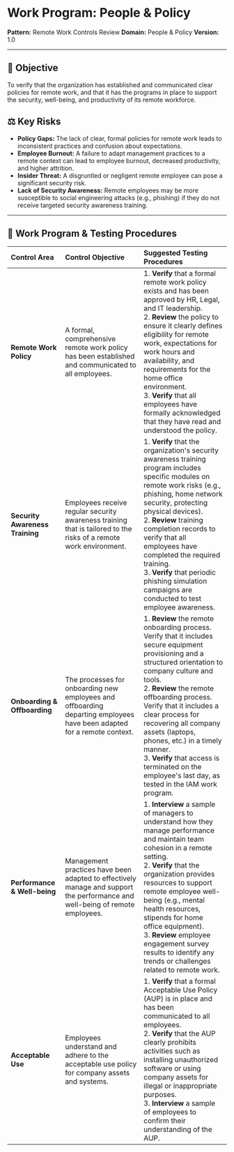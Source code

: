 # Work Program: People & Policy

**Pattern:** Remote Work Controls Review
**Domain:** People & Policy
**Version:** 1.0

---

## 🎯 Objective

To verify that the organization has established and communicated clear policies for remote work, and that it has the programs in place to support the security, well-being, and productivity of its remote workforce.

## ⚖️ Key Risks

*   **Policy Gaps:** The lack of clear, formal policies for remote work leads to inconsistent practices and confusion about expectations.
*   **Employee Burnout:** A failure to adapt management practices to a remote context can lead to employee burnout, decreased productivity, and higher attrition.
*   **Insider Threat:** A disgruntled or negligent remote employee can pose a significant security risk.
*   **Lack of Security Awareness:** Remote employees may be more susceptible to social engineering attacks (e.g., phishing) if they do not receive targeted security awareness training.

--- 

## 🔬 Work Program & Testing Procedures

| Control Area | Control Objective | Suggested Testing Procedures |
| :--- | :--- | :--- |
| **Remote Work Policy** | A formal, comprehensive remote work policy has been established and communicated to all employees. | 1. **Verify** that a formal remote work policy exists and has been approved by HR, Legal, and IT leadership.<br>2. **Review** the policy to ensure it clearly defines eligibility for remote work, expectations for work hours and availability, and requirements for the home office environment.<br>3. **Verify** that all employees have formally acknowledged that they have read and understood the policy. |
| **Security Awareness Training** | Employees receive regular security awareness training that is tailored to the risks of a remote work environment. | 1. **Verify** that the organization's security awareness training program includes specific modules on remote work risks (e.g., phishing, home network security, protecting physical devices).<br>2. **Review** training completion records to verify that all employees have completed the required training.<br>3. **Verify** that periodic phishing simulation campaigns are conducted to test employee awareness. |
| **Onboarding & Offboarding** | The processes for onboarding new employees and offboarding departing employees have been adapted for a remote context. | 1. **Review** the remote onboarding process. Verify that it includes secure equipment provisioning and a structured orientation to company culture and tools.<br>2. **Review** the remote offboarding process. Verify that it includes a clear process for recovering all company assets (laptops, phones, etc.) in a timely manner.<br>3. **Verify** that access is terminated on the employee's last day, as tested in the IAM work program. |
| **Performance & Well-being** | Management practices have been adapted to effectively manage and support the performance and well-being of remote employees. | 1. **Interview** a sample of managers to understand how they manage performance and maintain team cohesion in a remote setting.<br>2. **Verify** that the organization provides resources to support remote employee well-being (e.g., mental health resources, stipends for home office equipment).<br>3. **Review** employee engagement survey results to identify any trends or challenges related to remote work. |
| **Acceptable Use** | Employees understand and adhere to the acceptable use policy for company assets and systems. | 1. **Verify** that a formal Acceptable Use Policy (AUP) is in place and has been communicated to all employees.<br>2. **Verify** that the AUP clearly prohibits activities such as installing unauthorized software or using company assets for illegal or inappropriate purposes.<br>3. **Interview** a sample of employees to confirm their understanding of the AUP. |
